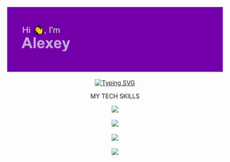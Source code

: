 <img src="/header.png">

<p align="center">
  <a href="https://git.io/typing-svg">
    <img src="https://readme-typing-svg.demolab.com?font=Fira+Code&weight=600&size=25&duration=6000&pause=2000&color=A822F7&background=2E28FF00&center=true&multiline=true&random=false&width=550&lines=TOP+Frontend+student+in+the+world!" alt="Typing SVG" />
  </a>
</p>

<p align="center">MY TECH SKILLS</p>
<p align="center">
  <a href="https://skillicons.dev">
    <img src="https://skillicons.dev/icons?i=vscode,visualstudio,html,css,js,ts,php,react,nodejs,webpack,vite,github&perline=6" />
  </a>
</p>

<p align="center">
  <a href="https://git.io/streak-stats">    
    <img src="https://streak-stats.demolab.com/?user=mitsuhitomeow&theme=dark" />
  </a>
</p>

<p align="center">
  <img src="https://github-readme-stats.vercel.app/api?username=mitsuhitomeow&show_icons=true&theme=synthwave">
</p>

<p align="center">
  <img src="https://www.codewars.com/users/rsschool_976a889da7febe99/badges/large">
</p>
